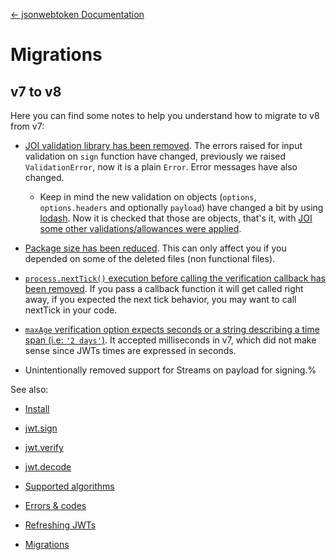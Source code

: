 [&larr; jsonwebtoken Documentation](/node-jsonwebtoken/)

# Migrations

## v7 to v8
Here you can find some notes to help you understand how to migrate to v8 from v7:

* [JOI validation library has been removed](https://github.com/auth0/node-jsonwebtoken/pull/348). The errors raised for input validation on `sign` function have changed, previously we raised `ValidationError`, now it is a plain `Error`. Error messages have also changed.
  * Keep in mind the new validation on objects (`options`, `options.headers` and optionally `payload`) have changed a bit by using [lodash](https://lodash.com/docs/4.17.4#isPlainObject). Now it is checked that those are objects, that's it, with [JOI some other validations/allowances were applied](https://github.com/hapijs/joi/blob/v6.10.1/API.md#object).

* [Package size has been reduced](https://github.com/auth0/node-jsonwebtoken/pull/347). This can only affect you if you depended on some of the deleted files (non functional files).

* [`process.nextTick()` execution before calling the verification callback has been removed](https://github.com/auth0/node-jsonwebtoken/pull/302). If you pass a callback function it will get called right away, if you expected the next tick behavior, you may want to call nextTick in your code.

* [`maxAge` verification option expects seconds or a string describing a time span (i.e: `'2 days'`)](https://github.com/auth0/node-jsonwebtoken/pull/349). It accepted milliseconds in v7, which did not make sense since JWTs times are expressed in seconds.

* Unintentionally removed support for Streams on payload for signing.%

See also:

* [Install](/node-jsonwebtoken/install)
* [jwt.sign](/node-jsonwebtoken/sign)
* [jwt.verify](/node-jsonwebtoken/verify)
* [jwt.decode](/node-jsonwebtoken/decode)

* [Supported algorithms](/node-jsonwebtoken/algorithms)
* [Errors & codes](/node-jsonwebtoken/errors)
* [Refreshing JWTs](/node-jsonwebtoken/refreshing-jwts)
* [Migrations](/node-jsonwebtoken/migrations)